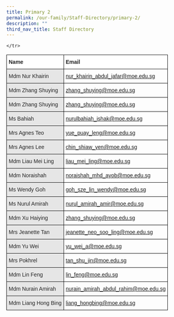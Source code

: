 ```yaml
---
title: Primary 2
permalink: /our-family/Staff-Directory/primary-2/
description: ""
third_nav_title: Staff Directory
---
```

<style type="text/css">
.tg  {border-collapse:collapse;border-spacing:0;}
.tg td{border-color:black;border-style:solid;border-width:1px;font-family:Arial, sans-serif;font-size:14px;
  overflow:hidden;padding:10px 5px;word-break:normal;}
.tg th{border-color:black;border-style:solid;border-width:1px;font-family:Arial, sans-serif;font-size:14px;
  font-weight:normal;overflow:hidden;padding:10px 5px;word-break:normal;}
.tg .tg-l2bf{background-color:#FFF;color:#222;font-weight:bold;text-align:left;vertical-align:top}
.tg .tg-h5mn{background-color:#E6E6E6;color:#222;text-align:left;vertical-align:middle}
.tg .tg-1ppo{background-color:#FFF;color:#222;text-align:left;vertical-align:middle}
</style>
<table class="tg">
<thead>
  <tr>
    <th class="tg-l2bf"><span style="font-weight:bold">Name</span></th>
    <th class="tg-l2bf"><span style="font-weight:bold">Email</span></th>
  </tr>
</thead>
<tbody>
	<tr>
    <td class="tg-h5mn">Mdm Nur Khairin</td>
    <td class="tg-al0j"><a href="mailto:nur_khairin_abdul_jafar@moe.edu.sg"><span style="text-decoration:underline;color:#F1AE16;background-color:transparent"></span>nur_khairin_abdul_jafar@moe.edu.sg</a></td>
  </tr>
  <tr>
    <td class="tg-h5mn">Mdm Zhang Shuying</td>
    <td class="tg-al0j"><a href="mailto:zhang_shuying@moe.edu.sg"><span style="text-decoration:underline;color:#F1AE16;background-color:transparent"></span>zhang_shuying@moe.edu.sg</a></td>
  </tr>
  <tr>
    <td class="tg-h5mn">Mdm Zhang Shuying</td>
    <td class="tg-al0j"><a href="mailto:zhang_shuying@moe.edu.sg"><span style="text-decoration:underline;color:#F1AE16;background-color:transparent"></span>zhang_shuying@moe.edu.sg</a></td>
  </tr>
  <tr>
    <td class="tg-h5mn">Ms Bahiah</td>
    <td class="tg-al0j"><a href="mailto:nurulbahiah_ishak@moe.edu.sg"><span style="text-decoration:underline;color:#F1AE16;background-color:transparent"></span>nurulbahiah_ishak@moe.edu.sg</a></td>
  </tr>
  <tr>
    <td class="tg-h5mn">Mrs Agnes Teo</td>
    <td class="tg-al0j"><a href="mailto:yue_puay_leng@moe.edu.sg"><span style="text-decoration:underline;color:#F1AE16;background-color:transparent"></span>yue_puay_leng@moe.edu.sg</a></td>
  </tr>
  <tr>
    <td class="tg-h5mn">Mrs Agnes Lee</td>
    <td class="tg-al0j"><a href="mailto:chin_shiaw_yen@moe.edu.sg"><span style="text-decoration:underline;color:#F1AE16;background-color:transparent"></span>chin_shiaw_yen@moe.edu.sg</a></td>
  </tr>
  <tr>
    <td class="tg-h5mn">Mdm Liau Mei Ling</td>
    <td class="tg-al0j"><a href="mailto:liau_mei_ling@moe.edu.sg"><span style="text-decoration:underline;color:#F1AE16;background-color:transparent"></span>liau_mei_ling@moe.edu.sg</a></td>
  </tr>
  <tr>
    <td class="tg-h5mn">Mdm Noraishah</td>
    <td class="tg-al0j"><a href="mailto:noraishah_mhd_ayob@moe.edu.sg"><span style="text-decoration:underline;color:#F1AE16;background-color:transparent"></span>noraishah_mhd_ayob@moe.edu.sg</a></td>
  </tr>
</tr>
  <tr>
    <td class="tg-h5mn">Ms Wendy Goh</td>
    <td class="tg-al0j"><a href="mailto:goh_sze_lin_wendy@moe.edu.sg"><span style="text-decoration:underline;color:#F1AE16;background-color:transparent"></span>goh_sze_lin_wendy@moe.edu.sg</a></td>
  </tr>
	</tr>
  <tr>
    <td class="tg-h5mn">Ms Nurul Amirah</td>
    <td class="tg-al0j"><a href="mailto:nurul_amirah_amir@moe.edu.sg"><span style="text-decoration:underline;color:#F1AE16;background-color:transparent"></span>nurul_amirah_amir@moe.edu.sg</a></td>
  </tr>
	</tr>
  <tr>
    <td class="tg-h5mn">Mdm Xu Haiying</td>
    <td class="tg-al0j"><a href="mailto:xu_haiying@moe.edu.sg"><span style="text-decoration:underline;color:#F1AE16;background-color:transparent"></span>zhang_shuying@moe.edu.sg</a></td>
  </tr>
	</tr>
  <tr>
    <td class="tg-h5mn">Mrs Jeanette Tan</td>
    <td class="tg-al0j"><a href="mailto:jeanette_neo_soo_ling@moe.edu.sg"><span style="text-decoration:underline;color:#F1AE16;background-color:transparent"></span>jeanette_neo_soo_ling@moe.edu.sg</a></td>
  </tr>
	</tr>
  <tr>
    <td class="tg-h5mn">Mdm Yu Wei</td>
    <td class="tg-al0j"><a href="mailto:yu_wei_a@moe.edu.sg"><span style="text-decoration:underline;color:#F1AE16;background-color:transparent">
			</span>yu_wei_a@moe.edu.sg</a></td>
  </tr>
	
	</tr>
  <tr>
    <td class="tg-h5mn">Mrs Pokhrel</td>
    <td class="tg-al0j"><a href="mailto:tan_shu_jin@moe.edu.sg"><span style="text-decoration:underline;color:#F1AE16;background-color:transparent">
			</span>tan_shu_jin@moe.edu.sg</a></td>
  </tr>
	</tr>
  <tr>
    <td class="tg-h5mn">Mdm Lin Feng</td>
    <td class="tg-al0j"><a href="mailto:zhang_shuying@moe.edu.sg"><span style="text-decoration:underline;color:#F1AE16;background-color:transparent">
			</span>lin_feng@moe.edu.sg</a></td>
  </tr>
	</tr>
  <tr>
    <td class="tg-h5mn">Mdm Nurain Amirah</td>
    <td class="tg-al0j"><a href="mailto:nurain_amirah_abdul_rahim@moe.edu.sg"><span style="text-decoration:underline;color:#F1AE16;background-color:transparent"></span>nurain_amirah_abdul_rahim@moe.edu.sg</a></td>
  </tr>
	</tr>
  <tr>
    <td class="tg-h5mn">Mdm Liang Hong Bing</td>
    <td class="tg-al0j"><a href="mailto:liang_hongbing@moe.edu.sg"><span style="text-decoration:underline;color:#F1AE16;background-color:transparent"></span>liang_hongbing@moe.edu.sg</a></td>
  </tr>
</tbody>
</table>